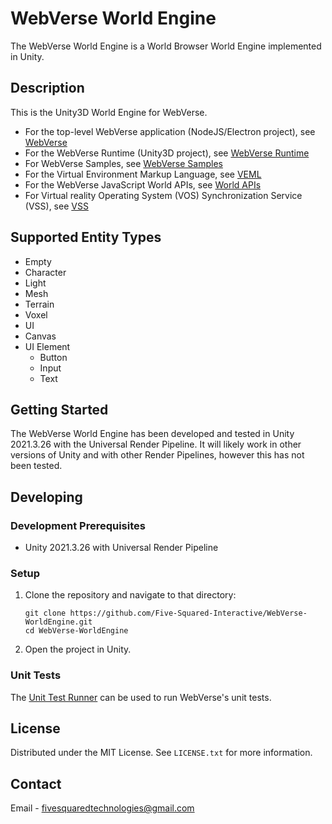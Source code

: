 # WebVerse World Engine
The WebVerse World Engine is a World Browser World Engine implemented in Unity.

## Description

This is the Unity3D World Engine for WebVerse.

* For the top-level WebVerse application (NodeJS/Electron project), see [WebVerse](https://github.com/Five-Squared-Interactive/WebVerse)
* For the WebVerse Runtime (Unity3D project), see [WebVerse Runtime](https://github.com/Five-Squared-Interactive/WebVerse-Runtime)
* For WebVerse Samples, see [WebVerse Samples](https://github.com/Five-Squared-Interactive/WebVerse-Samples)
* For the Virtual Environment Markup Language, see [VEML](https://github.com/Five-Squared-Interactive/VEML/wiki/Document-Structure)
* For the WebVerse JavaScript World APIs, see [World APIs](https://five-squared-interactive.github.io/World-APIs/)
* For Virtual reality Operating System (VOS) Synchronization Service (VSS), see [VSS](https://github.com/Five-Squared-Interactive/VOS-Synchronization)

## Supported Entity Types
- Empty
- Character
- Light
- Mesh
- Terrain
- Voxel
- UI
 - Canvas
 - UI Element
   - Button
   - Input
   - Text

## Getting Started
The WebVerse World Engine has been developed and tested in Unity 2021.3.26 with the Universal Render Pipeline. It will likely work in other versions of Unity and with other Render Pipelines, however this has not been tested.

## Developing

### Development Prerequisites

* Unity 2021.3.26 with Universal Render Pipeline
### Setup

1. Clone the repository and navigate to that directory:
   ```
   git clone https://github.com/Five-Squared-Interactive/WebVerse-WorldEngine.git
   cd WebVerse-WorldEngine
   ```

2. Open the project in Unity.

### Unit Tests
The [Unit Test Runner](https://docs.unity3d.com/2021.3/Documentation/Manual/testing-editortestsrunner.html) can be used to run WebVerse's unit tests.

## License

Distributed under the MIT License. See `LICENSE.txt` for more information.

## Contact

Email - fivesquaredtechnologies@gmail.com
